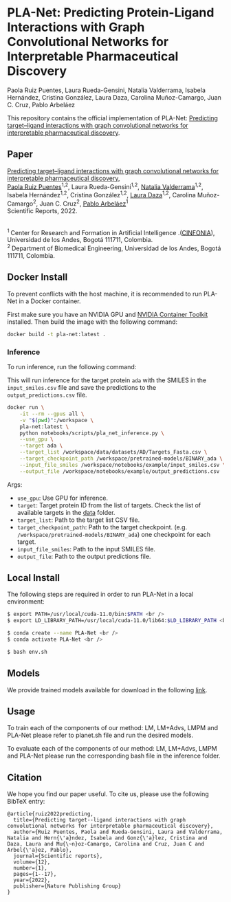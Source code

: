 # PLA-Net: Predicting Protein-Ligand Interactions with Graph Convolutional Networks for Interpretable Pharmaceutical Discovery

Paola Ruiz Puentes, Laura Rueda-Gensini, Natalia Valderrama, Isabela Hernández, Cristina González, Laura Daza, Carolina Muñoz-Camargo, Juan C. Cruz, Pablo Arbeláez

This repository contains the official implementation of PLA-Net: [Predicting target–ligand interactions with graph convolutional networks for interpretable pharmaceutical discovery](https://www.nature.com/articles/s41598-022-12180-x). 

## Paper

[Predicting target–ligand interactions with graph convolutional networks for interpretable pharmaceutical discovery](https://www.nature.com/articles/s41598-022-12180-x),<br/>
[Paola Ruiz Puentes](https://paolaruizp.github.io)<sup>1,2</sup>, Laura Rueda-Gensini<sup>1,2</sup>, [Natalia Valderrama](https://nfvalderrama.github.io)<sup>1,2</sup>, Isabela Hernández<sup>1,2</sup>, Cristina González<sup>1,2</sup>, [Laura Daza](https://lauradaza.github.io/Laura_Daza/)<sup>1,2</sup>, Carolina Muñoz-Camargo<sup>2</sup>, Juan C. Cruz<sup>2</sup>, [Pablo Arbeláez](https://scholar.google.com.co/citations?user=k0nZO90AAAAJ&hl=en)<sup>1</sup><br/>
Scientific Reports, 2022.<br><br>

<sup>1 </sup> Center  for  Research  and  Formation  in  Artificial  Intelligence .([CINFONIA](https://cinfonia.uniandes.edu.co/)),  Universidad  de  los  Andes,  Bogotá 111711, Colombia. <br/>
<sup>2 </sup> Department  of  Biomedical  Engineering,  Universidad  de  los  Andes,  Bogotá 111711, Colombia.<br/>

## Docker Install

To prevent conflicts with the host machine, it is recommended to run PLA-Net in a Docker container.

First make sure you have an NVIDIA GPU and [NVIDIA Container Toolkit](https://docs.nvidia.com/datacenter/cloud-native/container-toolkit/install-guide.html) installed. Then build the image with the following command:

```bash
docker build -t pla-net:latest .
```

### Inference

To run inference, run the following command:

This will run inference for the target protein `ada` with the SMILES in the `input_smiles.csv` file and save the predictions to the `output_predictions.csv` file.

```bash
docker run \
    -it --rm --gpus all \
    -v "$(pwd)":/workspace \
    pla-net:latest \
    python notebooks/scripts/pla_net_inference.py \
    --use_gpu \
    --target ada \
    --target_list /workspace/data/datasets/AD/Targets_Fasta.csv \
    --target_checkpoint_path /workspace/pretrained-models/BINARY_ada \
    --input_file_smiles /workspace/notebooks/example/input_smiles.csv \
    --output_file /workspace/notebooks/example/output_predictions.csv
```

Args:

- `use_gpu`: Use GPU for inference.
- `target`: Target protein ID from the list of targets. Check the list of available targets in the [data](https://github.com/juliocesar-io/PLA-Net/blob/main/data/datasets/AD/Targets_Fasta.csv) folder.
- `target_list`: Path to the target list CSV file.
- `target_checkpoint_path`: Path to the target checkpoint. (e.g. `/workspace/pretrained-models/BINARY_ada`) one checkpoint for each target.
- `input_file_smiles`: Path to the input SMILES file.
- `output_file`: Path to the output predictions file.

## Local Install
The following steps are required in order to run PLA-Net in a local environment:<br />

```bash
$ export PATH=/usr/local/cuda-11.0/bin:$PATH <br />
$ export LD_LIBRARY_PATH=/usr/local/cuda-11.0/lib64:$LD_LIBRARY_PATH <br />

$ conda create --name PLA-Net <br />
$ conda activate PLA-Net <br />

$ bash env.sh
```

## Models
We provide trained models available for download in the following [link](http://157.253.243.19/PLA-Net/).

## Usage
To train each of the components of our method: LM, LM+Advs, LMPM and PLA-Net please refer to planet.sh file and run the desired models.

To evaluate each of the components of our method: LM, LM+Advs, LMPM and PLA-Net please run the corresponding bash file in the inference folder.

## Citation

We hope you find our paper useful. To cite us, please use the following BibTeX entry:

```
@article{ruiz2022predicting,
  title={Predicting target--ligand interactions with graph convolutional networks for interpretable pharmaceutical discovery},
  author={Ruiz Puentes, Paola and Rueda-Gensini, Laura and Valderrama, Natalia and Hern{\'a}ndez, Isabela and Gonz{\'a}lez, Cristina and Daza, Laura and Mu{\~n}oz-Camargo, Carolina and Cruz, Juan C and Arbel{\'a}ez, Pablo},
  journal={Scientific reports},
  volume={12},
  number={1},
  pages={1--17},
  year={2022},
  publisher={Nature Publishing Group}
}
```
